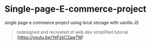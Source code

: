 # Single-page-E-commerce-project
single page e commerce project using local storage with vanilla JS <br>
>redesigned and recreated of web dev simplified tutorial (https://youtu.be/YeFzkC2awTM)

